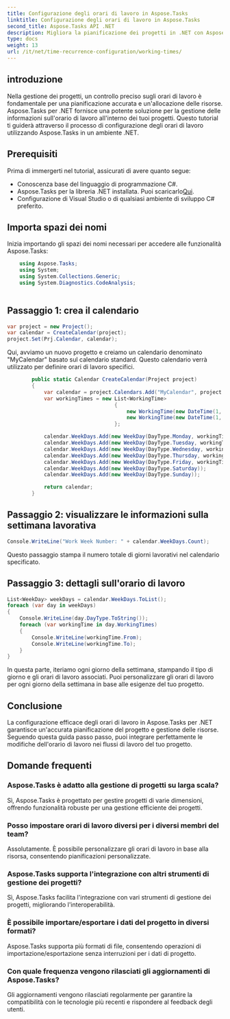```yaml
---
title: Configurazione degli orari di lavoro in Aspose.Tasks
linktitle: Configurazione degli orari di lavoro in Aspose.Tasks
second_title: Aspose.Tasks API .NET
description: Migliora la pianificazione dei progetti in .NET con Aspose.Tasks. Configura facilmente gli orari di lavoro per una gestione precisa delle risorse. Scarica subito la libreria!
type: docs
weight: 13
url: /it/net/time-recurrence-configuration/working-times/
---
```

## introduzione
Nella gestione dei progetti, un controllo preciso sugli orari di lavoro è fondamentale per una pianificazione accurata e un'allocazione delle risorse. Aspose.Tasks per .NET fornisce una potente soluzione per la gestione delle informazioni sull'orario di lavoro all'interno dei tuoi progetti. Questo tutorial ti guiderà attraverso il processo di configurazione degli orari di lavoro utilizzando Aspose.Tasks in un ambiente .NET.
## Prerequisiti
Prima di immergerti nel tutorial, assicurati di avere quanto segue:
- Conoscenza base del linguaggio di programmazione C#.
-  Aspose.Tasks per la libreria .NET installata. Puoi scaricarlo[Qui](https://releases.aspose.com/tasks/net/).
- Configurazione di Visual Studio o di qualsiasi ambiente di sviluppo C# preferito.
## Importa spazi dei nomi
Inizia importando gli spazi dei nomi necessari per accedere alle funzionalità Aspose.Tasks:
```csharp
    using Aspose.Tasks;
    using System;
    using System.Collections.Generic;
    using System.Diagnostics.CodeAnalysis;
    
```
## Passaggio 1: crea il calendario
```csharp
var project = new Project();
var calendar = CreateCalendar(project);
project.Set(Prj.Calendar, calendar);
```
Qui, avviamo un nuovo progetto e creiamo un calendario denominato "MyCalendar" basato sul calendario standard. Questo calendario verrà utilizzato per definire orari di lavoro specifici.

```csharp
        public static Calendar CreateCalendar(Project project)
        {
            var calendar = project.Calendars.Add("MyCalendar", project.Calendars.GetByName("Standard"));
            var workingTimes = new List<WorkingTime>
                                   {
                                       new WorkingTime(new DateTime(1, 1, 1, 9, 0, 0), new DateTime(1, 1, 1, 12, 0, 0)),
                                       new WorkingTime(new DateTime(1, 1, 1, 13, 0, 0), new DateTime(1, 1, 1, 18, 0, 0))
                                   };

            calendar.WeekDays.Add(new WeekDay(DayType.Monday, workingTimes));
            calendar.WeekDays.Add(new WeekDay(DayType.Tuesday, workingTimes));
            calendar.WeekDays.Add(new WeekDay(DayType.Wednesday, workingTimes));
            calendar.WeekDays.Add(new WeekDay(DayType.Thursday, workingTimes));
            calendar.WeekDays.Add(new WeekDay(DayType.Friday, workingTimes));
            calendar.WeekDays.Add(new WeekDay(DayType.Saturday));
            calendar.WeekDays.Add(new WeekDay(DayType.Sunday));

            return calendar;
        }	
```
## Passaggio 2: visualizzare le informazioni sulla settimana lavorativa
```csharp
Console.WriteLine("Work Week Number: " + calendar.WeekDays.Count);
```
Questo passaggio stampa il numero totale di giorni lavorativi nel calendario specificato.
## Passaggio 3: dettagli sull'orario di lavoro
```csharp
List<WeekDay> weekDays = calendar.WeekDays.ToList();
foreach (var day in weekDays)
{
    Console.WriteLine(day.DayType.ToString());
    foreach (var workingTime in day.WorkingTimes)
    {
        Console.WriteLine(workingTime.From);
        Console.WriteLine(workingTime.To);
    }
}
```
In questa parte, iteriamo ogni giorno della settimana, stampando il tipo di giorno e gli orari di lavoro associati. Puoi personalizzare gli orari di lavoro per ogni giorno della settimana in base alle esigenze del tuo progetto.
## Conclusione
La configurazione efficace degli orari di lavoro in Aspose.Tasks per .NET garantisce un'accurata pianificazione del progetto e gestione delle risorse. Seguendo questa guida passo passo, puoi integrare perfettamente le modifiche dell'orario di lavoro nei flussi di lavoro del tuo progetto.
## Domande frequenti
### Aspose.Tasks è adatto alla gestione di progetti su larga scala?
Sì, Aspose.Tasks è progettato per gestire progetti di varie dimensioni, offrendo funzionalità robuste per una gestione efficiente dei progetti.
### Posso impostare orari di lavoro diversi per i diversi membri del team?
Assolutamente. È possibile personalizzare gli orari di lavoro in base alla risorsa, consentendo pianificazioni personalizzate.
### Aspose.Tasks supporta l'integrazione con altri strumenti di gestione dei progetti?
Sì, Aspose.Tasks facilita l'integrazione con vari strumenti di gestione dei progetti, migliorando l'interoperabilità.
### È possibile importare/esportare i dati del progetto in diversi formati?
Aspose.Tasks supporta più formati di file, consentendo operazioni di importazione/esportazione senza interruzioni per i dati di progetto.
### Con quale frequenza vengono rilasciati gli aggiornamenti di Aspose.Tasks?
Gli aggiornamenti vengono rilasciati regolarmente per garantire la compatibilità con le tecnologie più recenti e rispondere al feedback degli utenti.